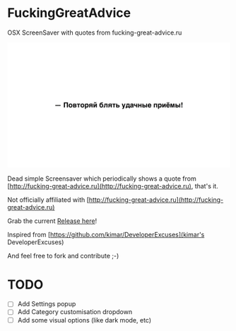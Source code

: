 # FuckingGreatAdvice
OSX ScreenSaver with quotes from fucking-great-advice.ru

![Screenshot](Release/screenshot.png)

Dead simple Screensaver which periodically shows a quote from [http://fucking-great-advice.ru](http://fucking-great-advice.ru), that's it.

Not officially affiliated with [http://fucking-great-advice.ru](http://fucking-great-advice.ru)

Grab the current [Release here](https://github.com/anodamobi/FuckingGreatAdvice/raw/master/Release/FuckingGreatAdvice.saver.zip)!

Inspired from [https://github.com/kimar/DeveloperExcuses](kimar's DeveloperExcuses)

And feel free to fork and contribute ;-)

# TODO

- [ ] Add Settings popup
- [ ] Add Category customisation dropdown
- [ ] Add some visual options (like dark mode, etc)
